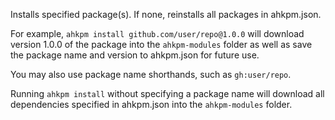Installs specified package(s). If none, reinstalls all packages in ahkpm.json.
	
For example, `ahkpm install github.com/user/repo@1.0.0` will download version
1.0.0 of the package into the `ahkpm-modules` folder as well as save the package
name and version to ahkpm.json for future use.

You may also use package name shorthands, such as `gh:user/repo`.

Running `ahkpm install` without specifying a package name will download all
dependencies specified in ahkpm.json into the `ahkpm-modules` folder.